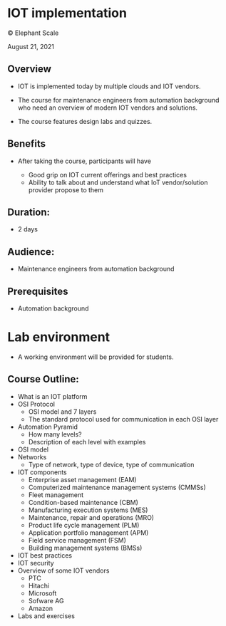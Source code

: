 # IOT implementation
© Elephant Scale

August 21, 2021

## Overview

* IOT is implemented today by multiple clouds and IOT vendors.

* The course for maintenance engineers from automation background who need an overview of modern IOT vendors and solutions.
* The course features design labs and quizzes.

## Benefits

* After taking the course, participants will have

    - Good grip on IOT current offerings and best practices
    - Ability to talk about and understand what IoT vendor/solution provider propose to them

## Duration: 

* 2 days

## Audience: 
* Maintenance engineers from automation background

## Prerequisites

* Automation background

# Lab environment

* A working environment will be provided for students.  

## Course Outline:

* What is an IOT platform
* OSI Protocol
  * OSI model and 7 layers
  * The standard protocol used for communication in each OSI layer
* Automation Pyramid
  * How many levels?
  * Description of each level with examples
* OSI model
* Networks
  * Type of network, type of device, type of communication
* IOT components
  * Enterprise asset management (EAM)
  *  Computerized maintenance management systems (CMMSs)
  *  Fleet management
  *  Condition-based maintenance (CBM)
  *  Manufacturing execution systems (MES)
  *  Maintenance, repair and operations (MRO)
  *  Product life cycle management (PLM)
  *  Application portfolio management (APM)
  *  Field service management (FSM)
  *  Building management systems (BMSs)
* IOT best practices
* IOT security
* Overview of some IOT vendors
  * PTC
  * Hitachi
  * Microsoft
  * Sofware AG
  * Amazon
* Labs and exercises
